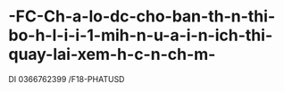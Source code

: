 # -FC-Ch-a-lo-dc-cho-ban-th-n-thi-bo-h-l-i-i-1-mih-n-u-a-i-n-ich-thi-quay-lai-xem-h-c-n-ch-m-
DI 0366762399 /F18-PHATUSD
